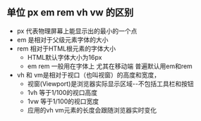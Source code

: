 ## 单位 px em rem vh vw  的区别

- px 代表物理屏幕上能显示出的最小的一个点
- em 是相对于父级元素字体的大小
- rem 相对于HTML根元素的字体大小
  - HTML默认字体大小为16px
  - em rem 一般用在字体上 尤其在移动端 普遍默认用em和rem
- vh 和 vm是相对于视口（也叫视窗）的高度和宽度，
  - 视窗(Viewport)是浏览器实际显示区域--不包括工具栏和按钮
  - 1vh 等于1/100的视口高度
  - 1vw 等于1/100的视口宽度
  - 应用的vh vm元素的长度会跟随浏览器实时变化

